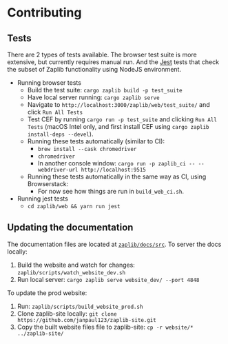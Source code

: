 # Contributing

## Tests

There are 2 types of tests available. The browser test suite is more extensive, but currently requires manual run. And the [Jest](https://jestjs.io/) tests that check the subset of Zaplib functionality using NodeJS environment.

* Running browser tests
  * Build the test suite: `cargo zaplib build -p test_suite`
  * Have local server running: `cargo zaplib serve`
  * Navigate to `http://localhost:3000/zaplib/web/test_suite/` and click `Run All Tests`
  * Test CEF by running `cargo run -p test_suite` and clicking `Run All Tests` (macOS Intel only, and first install CEF using `cargo zaplib install-deps --devel`).
  * Running these tests automatically (similar to CI):
    * `brew install --cask chromedriver`
    * `chromedriver`
    * In another console window: `cargo run -p zaplib_ci -- --webdriver-url http://localhost:9515`
  * Running these tests automatically in the same way as CI, using Browserstack:
    * For now see how things are run in `build_web_ci.sh`.
* Running jest tests
  * `cd zaplib/web && yarn run jest`

## Updating the documentation

The documentation files are located at [`zaplib/docs/src`](https://github.com/Zaplib/zaplib/tree/main/zaplib/docs/src). To server the docs locally:

1. Build the website and watch for changes: `zaplib/scripts/watch_website_dev.sh` 
2. Run local server: `cargo zaplib serve website_dev/ --port 4848` 

To update the prod website:

1. Run: `zaplib/scripts/build_website_prod.sh`
2. Clone zaplib-site locally: `git clone https://github.com/janpaul123/zaplib-site.git`
3. Copy the built website files file to zaplib-site: `cp -r website/* ../zaplib-site/`
